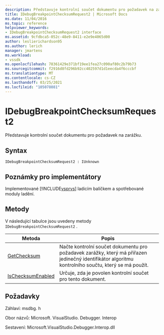 ```yaml
---
description: Představuje kontrolní součet dokumentu pro požadavek na zarážku.
title: IDebugBreakpointChecksumRequest2 | Microsoft Docs
ms.date: 11/04/2016
ms.topic: reference
helpviewer_keywords:
- IDebugBreakpointChecksumRequest2 interface
ms.assetid: 9cfdbca5-052c-48e9-8411-e2e9e4065d00
author: leslierichardson95
ms.author: lerich
manager: jmartens
ms.workload:
- vssdk
ms.openlocfilehash: 78361429e371bf19ee1fea27c090af80c2b79b73
ms.sourcegitcommit: f2916d8fd296b92cc402597d1d1eecda4f6cccbf
ms.translationtype: MT
ms.contentlocale: cs-CZ
ms.lasthandoff: 03/25/2021
ms.locfileid: "105078081"
---
```

# <a name="idebugbreakpointchecksumrequest2"></a>IDebugBreakpointChecksumRequest2
Představuje kontrolní součet dokumentu pro požadavek na zarážku.

## <a name="syntax"></a>Syntax

```
IDebugBreakpointChecksumRequest2 : IUnknown
```

## <a name="notes-for-implementers"></a>Poznámky pro implementátory
 Implementované [!INCLUDE[vsprvs](../../../code-quality/includes/vsprvs_md.md)] ladicím balíčkem a spotřebované moduly ladění.

## <a name="methods"></a>Metody
 V následující tabulce jsou uvedeny metody `IDebugBreakpointChecksumRequest2` .

|Metoda|Popis|
|------------|-----------------|
|[GetChecksum](../../../extensibility/debugger/reference/idebugbreakpointchecksumrequest2-getchecksum.md)|Načte kontrolní součet dokumentu pro požadavek zarážky, který má přiřazen jedinečný identifikátor algoritmu kontrolního součtu, který se má použít.|
|[IsChecksumEnabled](../../../extensibility/debugger/reference/idebugbreakpointchecksumrequest2-ischecksumenabled.md)|Určuje, zda je povolen kontrolní součet pro tento dokument.|

## <a name="requirements"></a>Požadavky
 Záhlaví: msdbg. h

 Obor názvů: Microsoft. VisualStudio. Debugger. Interop

 Sestavení: Microsoft.VisualStudio.Debugger.Interop.dll
